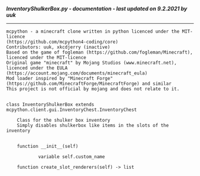 ***InventoryShulkerBox.py - documentation - last updated on 9.2.2021 by uuk***
___

    mcpython - a minecraft clone written in python licenced under the MIT-licence 
    (https://github.com/mcpython4-coding/core)
    Contributors: uuk, xkcdjerry (inactive)
    Based on the game of fogleman (https://github.com/fogleman/Minecraft), licenced under the MIT-licence
    Original game "minecraft" by Mojang Studios (www.minecraft.net), licenced under the EULA
    (https://account.mojang.com/documents/minecraft_eula)
    Mod loader inspired by "Minecraft Forge" (https://github.com/MinecraftForge/MinecraftForge) and similar
    This project is not official by mojang and does not relate to it.


    class InventoryShulkerBox extends mcpython.client.gui.InventoryChest.InventoryChest
        
        Class for the shulker box inventory
        Simply disables shulkerbox like items in the slots of the inventory


        function __init__(self)

                variable self.custom_name

        function create_slot_renderers(self) -> list